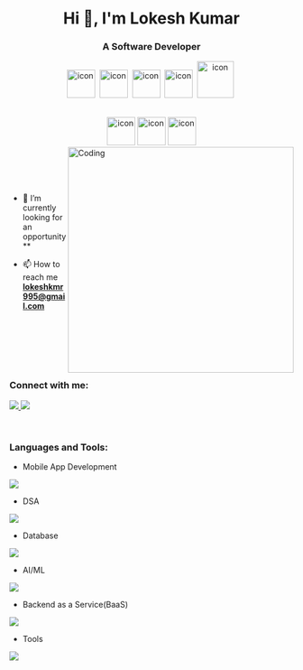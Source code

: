  

<h1 align="center">Hi 👋, I'm Lokesh Kumar </h1>
<h3 align="center">A Software Developer</h3>
</p>
 
<div align="center">
  
 <img src="https://techstack-generator.vercel.app/cpp-icon.svg" alt="icon" width="50" height="50" />&nbsp;
 <img src="https://techstack-generator.vercel.app/python-icon.svg" alt="icon" width="50"  height="50" />&nbsp;
  <img src="https://techstack-generator.vercel.app/mysql-icon.svg" alt="icon" width="50" height="50" />&nbsp;
  <img src="https://techstack-generator.vercel.app/aws-icon.svg" alt="icon" width="50" height="50" />&nbsp;
  <img src="https://techstack-generator.vercel.app/react-icon.svg" alt="icon" width="65" height="65" />&nbsp;
</div>

<br>

<div align="center">
  <img src="https://techstack-generator.vercel.app/docker-icon.svg" alt="icon" width="50" height="50" />
 <img src="https://techstack-generator.vercel.app/kubernetes-icon.svg" alt="icon" width="50" height="50" />
<img src="https://techstack-generator.vercel.app/github-icon.svg" alt="icon" width="50" height="50"/>
  
</div>

<img align="right" alt="Coding" width="400" src="https://user-images.githubusercontent.com/74038190/229223263-cf2e4b07-2615-4f87-9c38-e37600f8381a.gif">
<br><br><br><br>

- 🔭 I’m currently looking for an opportunity**

- 📫 How to reach me **lokeshkmr995@gmail.com**

<br>
<br>
<br>
<br>
<br> 
<h3 align="left">Connect with me:</h3>
<p align="left">
  <a href="https://www.linkedin.com/in/lokeshkmr2511">
    <img src="https://skillicons.dev/icons?i=linkedin" />
<a href="https://www.instagram.com/_itzzlokesh_007/" target="_blank">

 <img src="https://skillicons.dev/icons?i=instagram" /> 
</a>

   
  </a>
</p>




 </a>
</p>
<br>


<h3 align="left">Languages and Tools:</h3>

- Mobile App Development
<p align="left">
  <a href="https://skillicons.dev">
    <img src="https://skillicons.dev/icons?i=flutter" />
  </a>
</p>

- DSA
<p align="left">
  <a href="https://skillicons.dev">
    <img src="https://skillicons.dev/icons?i=cpp,py" />
   
    
   
  </a>
</p>
  

- Database
<p align="left">
  <a href="https://skillicons.dev">
    <img src="https://skillicons.dev/icons?i=mysql" />
    
   
  </a>
</p>


- AI/ML
<p align="left">
  <a href="https://skillicons.dev">
    <img src="https://skillicons.dev/icons?i=opencv,tensorflow," />
      </a>
</p>

- Backend as a Service(BaaS)
<p align="left">
  <a href="https://skillicons.dev">
    <img src="https://skillicons.dev/icons?i=firebase" />
  </a>
</p>

- Tools
<p align="left">
  <a href="https://skillicons.dev">
    <img src="https://skillicons.dev/icons?i=git,github,docker,pycharm,aws" />
  </a>
</p>

<br/>
 
